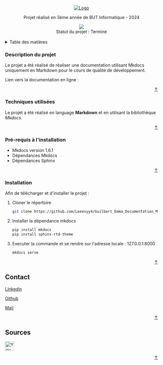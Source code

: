 <!-- INTRODUCTION -->
<br />
<div align="center">
  <a href="https://github.com/othneildrew/Best-README-Template">
    <img src="../Guilbert_Emma_Documentation_Markdown/docs/assets/Img_Introduction.png" alt="Logo" width="*" height="*">
  </a>

  <p align="center">
    Projet réalisé en 3ème année de BUT Informatique - 2024 
  </p>
  
<a href="https://github.com/Leeexyy4/Guilbert_Emma_Documentation_Markdown/graphs/contributors">
  <img src="https://contrib.rocks/image?repo=Leeexyy4/Guilbert_Emma_Documentation_Markdown" />
</a>
  
  </br>
  Statut du projet : Terminé
  </br>
  </br>
</div>

<!-- TABLE DES MATIERES -->
<details>
  <summary>Table des matières</summary>
  <ol>
    <li><strong>Description</strong>
      <ul>
        <li><a href="#description-du-projet">Description du projet</a></li>
      </ul>
    </li>
    <li><strong>Installation</strong>
      <ul>
        <li><a href="#techniques-utilisées">Techniques utilisées</a></li>
        <li><a href="#pré-requis-à-linstallation">Pré-requis à l'installation</a></li>
        <li><a href="#installation">Installation du projet</a></li>
      </ul>
    </li>
    <li><strong>En savoir plus</strong>
      <ul>
        <li><a href="#contact">Contact</a></li>
        <li><a href="#sources">Sources</a></li>
      </ul>
    </li>
  </ol>
</details>

<!-- Description du projet -->
### Description du projet

Le projet a été réalisé de réaliser une documentation utilisant Mkdocs uniquement en Markdown pour le cours de qualité de développement.

Lien vers la documentation en ligne :

<p align="right"><a href="#readme-top">&#8593</a></p>

### Techniques utilisées

Le projet a été réalisé en language **Markdown** et en utilisant la bibliothèque *Mkdocs*.

<p align="right"><a href="#readme-top">&#8593</a></p>

### Pré-requis à l'installation

- Mkdocs version 1.6.1
- Dépendances Mkdocs
- Dépendances Sphinx

<p align="right"><a href="#readme-top">&#8593</a></p>

### Installation

Afin de télécharger et d'installer le projet :

1. Cloner le répertoire
   ```sh
   git clone https://github.com/Leeexyy4/Guilbert_Emma_Documentation_Markdown.git
   ```
2. Installer la dépendance mkdocs
   ```sh
   pip install mkdocs
   pip install sphinx-rtd-theme
   ```
3. Executer la commande et se rendre sur l'adresse locale : 127.0.0.1:8000
   ```sh
   mkdocs serve
   ```

<p align="right"><a href="#readme-top">&#8593</a></p>


<!-- CONTACT -->
## Contact

[Linkedin](https://www.linkedin.com/in/emma-guilbert-29567b265/)

[Github](https://github.com/Leeexyy4/Guilbert_Emma_JeuxVideoIA_Python) 

[Mail](emmaguilbert4@gmail.com)

<p align="right"><a href="#readme-top">&#8593</a></p>


<!-- SOURCES -->
## Sources

<a href="https://www.youtube.com/watch?v=N3rwaXdeNNc">
    <img src="https://simpleicons.org/icons/markdown.svg" alt="YouNup" style="width:30px; height:30px;">
</a>


<p align="right"><a href="#readme-top">&#8593</a></p>
